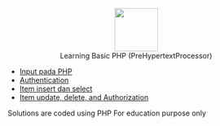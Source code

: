 <p align="center">
    <a href="https://www.php.net">
        <img height=85 src="https://cdn-images-1.medium.com/max/960/1*Ks4o8cHj7D4_gUmJhOLdJQ.png">
    </a>
    <br>Learning Basic PHP (PreHypertextProcessor)
</p>

* [Input pada PHP ](#cracking-the-coding-interview)
* [Authentication  ](#data-structures)
* [Item insert dan select](#general-programming)
* [Item update, delete, and Authorization](#implementation)


Solutions are coded using PHP
For education purpose only
